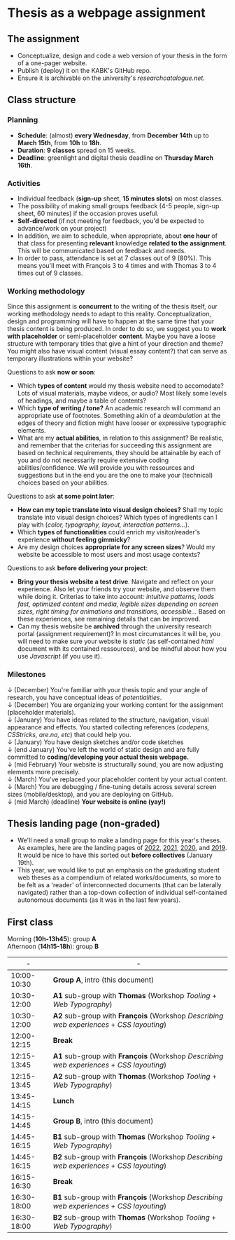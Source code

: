 # Thesis as a webpage assignment

## The assignment

- Conceptualize, design and code a web version of your thesis in the form of a one-pager website.
- Publish (deploy) it on the KABK's GitHub repo.
- Ensure it is archivable on the university's *researchcatalogue.net*.

## Class structure

### Planning

- **Schedule**: (almost) **every Wednesday**, from **December 14th** up to **March 15th**, from **10h** to **18h**.
- **Duration**: **9 classes** spread on 15 weeks.
- **Deadline**: greenlight and digital thesis deadline on **Thursday March 16th**.

### Activities

- Individual feedback (**sign-up** sheet, **15 minutes slots**) on most classes.
- The possibility of making small groups feedback (4-5 people, sign-up sheet, 60 minutes) if the occasion proves useful.
- **Self-directed** (if not meeting for feedback, you'd be expected to advance/work on your project)
- In addition, we aim to schedule, when appropriate, about **one hour** of that class for presenting **relevant** knowledge **related to the assignment**. This will be communicated based on feedback and needs.
- In order to pass, attendance is set at 7 classes out of 9 (80%). This means you'll meet with François 3 to 4 times and with Thomas 3 to 4 times out of 9 classes.

### Working methodology

Since this assignment is **concurrent** to the writing of the thesis itself, our working methodology needs to adapt to this reality. Conceptualization, design and programming will have to happen at the same time that your thesis content is being produced. In order to do so, we suggest you to **work with placeholder** or semi-placeholder **content**. Maybe you have a loose structure with temporary titles that give a hint of your direction and theme? You might also have visual content (visual essay content?) that can serve as temporary illustrations within your website?

Questions to ask **now or soon**:

- Which **types of content** would my thesis website need to accomodate? Lots of visual materials, maybe videos, or audio? Most likely some levels of headings, and maybe a table of contents?
- Which **type of writing / tone?** An academic research will command an appropriate use of footnotes. Something akin of a *deambulation* at the edges of theory and fiction might have looser or expressive typographic elements.
- What are my **actual abilities**, in relation to this assignment? Be realistic, and remember that the criterias for succeeding this assignment are based on technical requirements, they should be attainable by each of you and do not necessarily require extensive coding abilities/confidence. We will provide you with ressources and suggestions but in the end you are the one to make your (technical) choices based on your abilities.

Questions to ask **at some point later**:

- **How can my topic translate into visual design choices?** Shall my topic translate into visual design choices? Which types of ingredients can I play with (*color, typography, layout, interaction patterns...*).
- Which **types of functionalities** could enrich my visitor/reader's experience **without feeling gimmicky**?
- Are my design choices **appropriate for any screen sizes**? Would my website be accessible to most users and most usage contexts?

Questions to ask **before delivering your project**:

- **Bring your thesis website a test drive**. Navigate and reflect on your experience. Also let your friends try your website, and observe them while doing it. Criterias to take into account: *intuitive patterns, loads fast, optimized content and media, legible sizes depending on screen sizes, right timing for animations and transitions, accessible...* Based on these experiences, see remaining details that can be improved.
- Can my thesis website be **archived** through the university research portal (assignment requirement)? In most circumstances it will be, you will need to make sure your website is *static* (as self-contained *html* document with its contained ressources), and be mindful about how you use *Javascript* (if you use it).

### Milestones

↓ (December) You're familiar with your thesis topic and your angle of research, you have conceptual ideas of *potentialities*. <br>
↓ (December) You are organizing your working content for the assignment (placeholder materials). <br>
↓ (January) You have ideas related to the structure, navigation, visual appearance and effects. You started collecting references (*codepens, CSStricks, are.na, etc*) that could help you. <br>
↓ (January) You have design sketches and/or code sketches <br>
↓ (end January) You've left the world of static design and are fully committed to **coding/developing your actual thesis webpage.** <br>
↓ (mid February) Your website is structurally sound, you are now adjusting elements more precisely. <br>
↓ (March) You've replaced your placeholder content by your actual content. <br>
↓ (March) You are debugging / fine-tuning details across several screen sizes (mobile/desktop), and you are deploying on GitHub. <br>
↓ (mid March) (deadline) **Your website is online (yay!)**

## Thesis landing page (non-graded)

- We'll need a small group to make a landing page for this year's theses. As examples, here are the landing pages of [2022](https://kabk.github.io/go-theses-22/), [2021](https://kabk.github.io/go-theses-21/), [2020](https://kabk.github.io/go-theses-20/), and [2019](https://kabk.github.io/go-theses-19/). It would be nice to have this sorted out **before collectives** (January 19th).
- This year, we would like to put an emphasis on the graduating student web theses as a compendium of related works/documents, so more to be felt as a  'reader' of interconnected documents (that can be laterally navigated) rather than a top-down collection of individual self-contained autonomous documents (as it was in the last few years).

## First class

Morning (**10h-13h45**): group **A** <br>
Afternoon (**14h15-18h**): group **B** <br>

| - | - |
| -------- | --------------------- |
| 10:00-10:30 | **Group A**, intro (this document)
| 10:30-12:00 | **A1** sub-group with **Thomas** (Workshop *Tooling* + *Web Typography*) |
| 10:30-12:00 | **A2** sub-group with **François** (Workshop *Describing web experiences* + *CSS layouting*) |
| 12:00-12:15 | **Break** |
| 12:15-13:45 | **A1** sub-group with **François** (Workshop *Describing web experiences* + *CSS layouting*) |
| 12:15-13:45 | **A2** sub-group with **Thomas** (Workshop *Tooling* + *Web Typography*) |
| 13:45-14:15 | **Lunch** |
| 14:15-14:45 | **Group B**, intro (this document)
| 14:45-16:15 | **B1** sub-group with **Thomas** (Workshop *Tooling* + *Web Typography*) |
| 14:45-16:15 | **B2** sub-group with **François** (Workshop *Describing web experiences* + *CSS layouting*) |
| 16:15-16:30 | **Break** |
| 16:30-18:00 | **B1** sub-group with **François** (Workshop *Describing web experiences* + *CSS layouting*) |
| 16:30-18:00 | **B2** sub-group with **Thomas** (Workshop *Tooling* + *Web Typography*) |
